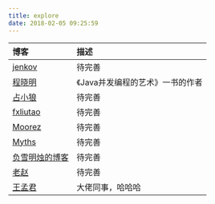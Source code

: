 ```yaml
---
title: explore
date: 2018-02-05 09:25:59
---
```



| 博客 | 描述 |
|:--|:--|
| [jenkov](http://tutorials.jenkov.com/) | 待完善 |
| [程晓明](http://www.infoq.com/cn/profile/%E7%A8%8B%E6%99%93%E6%98%8E) | 《Java并发编程的艺术》一书的作者 |
| [占小狼](https://www.jianshu.com/u/c169fce5179b) | 待完善 |
| [fxliutao](https://www.jianshu.com/u/c169fce5179b) | 待完善 |
| [Moorez](http://shenzekun.cn/) | 待完善 |
| [Myths](https://blog.mythsman.com/) | 待完善 |
| [负雪明烛的博客](http://fuxuemingzhu.me/2017/08/12/hexo-next-polish/) | 待完善 |
| [老赵](http://blog.zhaojie.me/) | 待完善 |
| [王孟君](https://my.oschina.net/wangmengjun?sort=time&p=10&temp=1518002154206) | 大佬同事，哈哈哈 |
